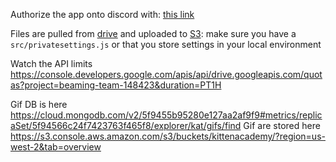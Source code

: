 Authorize the app onto discord with:
[this link](https://discordapp.com/oauth2/authorize?client_id=222853207687299073&scope=bot&permissions=0x00032814)

Files are pulled from [drive](https://drive.google.com/drive/folders/0BwoBPbVKwbI9TUdFSG0yRjh5UTQ) and uploaded to [S3](http://console.aws.amazon.com/s3/buckets/kittenacademy): 
make sure you have a `src/privatesettings.js` or that you store settings in your local environment

Watch the API limits https://console.developers.google.com/apis/api/drive.googleapis.com/quotas?project=beaming-team-148423&duration=PT1H

Gif DB is here https://cloud.mongodb.com/v2/5f9455b95280e127aa2af9f9#metrics/replicaSet/5f94566c24f7423763f465f8/explorer/kat/gifs/find
Gif are stored here https://s3.console.aws.amazon.com/s3/buckets/kittenacademy/?region=us-west-2&tab=overview	